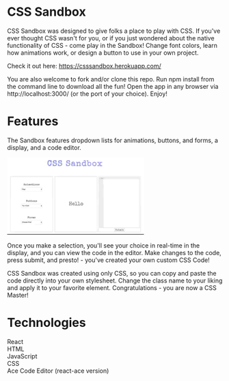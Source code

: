 # CSS Sandbox

CSS Sandbox was designed to give folks a place to play with CSS.  If you've ever thought CSS wasn't for you, or if you just wondered about the native functionality of CSS - come play in the Sandbox!  Change font colors, learn how animations work, or design a button to use in your own project.

Check it out here: https://csssandbox.herokuapp.com/

You are also welcome to fork and/or clone this repo. Run npm install from the command line to download all the fun! Open the app in any browser via http://localhost:3000/ (or the port of your choice). Enjoy!


# Features
The Sandbox features dropdown lists for animations, buttons, and forms, a display, and a code editor.  


![](/md-assets/demo.gif)  

Once you make a selection, you'll see your choice in real-time in the display, and you can view the code in the editor.  Make changes to the code, press submit, and presto! - you've created your own custom CSS Code!

CSS Sandbox was created using only CSS, so you can copy and paste the code directly into your own stylesheet.  Change the class name to your liking and apply it to your favorite element.  Congratulations - you are now a CSS Master!




# Technologies  
React  
HTML  
JavaScript  
CSS  
Ace Code Editor (react-ace version)  
